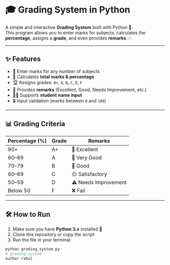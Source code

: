 # 🎓 Grading System in Python  

A simple and interactive **Grading System** built with Python 🐍.  
This program allows you to enter marks for subjects, calculates the **percentage**, assigns a **grade**, and even provides **remarks** ✅.  

---

## ✨ Features  
- 📌 Enter marks for any number of subjects  
- 🎯 Calculates **total marks & percentage**  
- 🏆 Assigns grades: `A+`, `A`, `B`, `C`, `D`, `F`  
- 💬 Provides **remarks** (Excellent, Good, Needs Improvement, etc.)  
- 👨‍🎓 Supports **student name input**  
- 🔒 Input validation (marks between `0` and `100`)  

---

## 📊 Grading Criteria  

| Percentage (%) | Grade | Remarks             |
|----------------|-------|---------------------|
| 90+            | A+    | 🎉 Excellent        |
| 80–89          | A     | 👏 Very Good        |
| 70–79          | B     | 🙂 Good             |
| 60–69          | C     | 😐 Satisfactory     |
| 50–59          | D     | ⚠️ Needs Improvement |
| Below 50       | F     | ❌ Fail             |

---

## 🛠️ How to Run  

1. Make sure you have **Python 3.x** installed 🐍  
2. Clone this repository or copy the script  
3. Run the file in your terminal:  

```bash
python grading_system.py
# grading-system
author rahul
